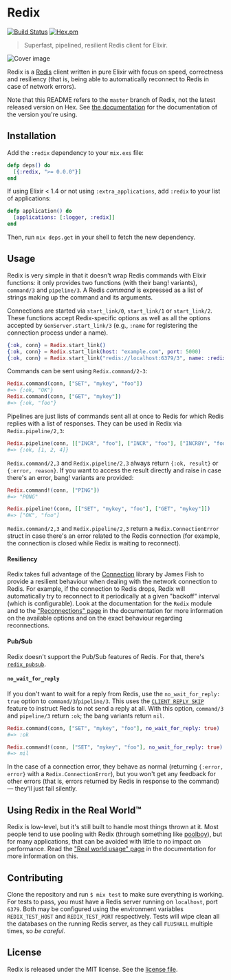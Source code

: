 # Redix

[![Build Status](https://travis-ci.org/whatyouhide/redix.svg?branch=master)](https://travis-ci.org/whatyouhide/redix)
[![Hex.pm](https://img.shields.io/hexpm/v/redix.svg)](https://hex.pm/packages/redix)

> Superfast, pipelined, resilient Redis client for Elixir.

![Cover image](http://i.imgur.com/ZG2RXsb.png)

Redix is a [Redis][redis] client written in pure Elixir with focus on speed,
correctness and resiliency (that is, being able to automatically reconnect to
Redis in case of network errors).

Note that this README refers to the `master` branch of Redix, not the latest
released version on Hex. See [the documentation](http://hexdocs.pm/redix) for
the documentation of the version you're using.

## Installation

Add the `:redix` dependency to your `mix.exs` file:

```elixir
defp deps() do
  [{:redix, ">= 0.0.0"}]
end
```

If using Elixir < 1.4 or not using `:extra_applications`, add `:redix` to your
list of applications:

```elixir
defp application() do
  [applications: [:logger, :redix]]
end
```

Then, run `mix deps.get` in your shell to fetch the new dependency.

## Usage

Redix is very simple in that it doesn't wrap Redis commands with Elixir
functions: it only provides two functions (with their bang! variants),
`command/3` and `pipeline/3`. A Redis *command* is expressed as a list of
strings making up the command and its arguments.

Connections are started via `start_link/0`, `start_link/1` or
`start_link/2`. These functions accept Redix-specific options as well as all the
options accepted by `GenServer.start_link/3` (e.g., `:name` for registering the
connection process under a name).

```elixir
{:ok, conn} = Redix.start_link()
{:ok, conn} = Redix.start_link(host: "example.com", port: 5000)
{:ok, conn} = Redix.start_link("redis://localhost:6379/3", name: :redix)
```

Commands can be sent using `Redix.command/2-3`:

```elixir
Redix.command(conn, ["SET", "mykey", "foo"])
#=> {:ok, "OK"}
Redix.command(conn, ["GET", "mykey"])
#=> {:ok, "foo"}
```

Pipelines are just lists of commands sent all at once to Redis for which Redis
replies with a list of responses. They can be used in Redix via
`Redix.pipeline/2,3`:

```elixir
Redix.pipeline(conn, [["INCR", "foo"], ["INCR", "foo"], ["INCRBY", "foo", "2"]])
#=> {:ok, [1, 2, 4]}
```

`Redix.command/2,3` and `Redix.pipeline/2,3` always return `{:ok, result}` or
`{:error, reason}`. If you want to access the result directly and raise in case
there's an error, bang! variants are provided:

```elixir
Redix.command!(conn, ["PING"])
#=> "PONG"

Redix.pipeline!(conn, [["SET", "mykey", "foo"], ["GET", "mykey"]])
#=> ["OK", "foo"]
```

`Redix.command/2,3` and `Redix.pipeline/2,3` return a `Redix.ConnectionError` struct in
case there's an error related to the Redis connection (for example, the connection is
closed while Redix is waiting to reconnect).

#### Resiliency

Redix takes full advantage of the [Connection][connection] library by James
Fish to provide a resilient behaviour when dealing with the network connection
to Redis. For example, if the connection to Redis drops, Redix will
automatically try to reconnect to it periodically at a given "backoff" interval
(which is configurable). Look at the documentation for the `Redix` module and to
the ["Reconnections" page][docs-reconnections] in the documentation for more
information on the available options and on the exact behaviour regarding
reconnections.

#### Pub/Sub

Redix doesn't support the Pub/Sub features of Redis. For that, there's
[`redix_pubsub`][redix-pubsub].

#### `no_wait_for_reply`

If you don't want to wait for a reply from Redis, use the `no_wait_for_reply: true` option to `command/3`/`pipeline/3`. This uses the [`CLIENT REPLY SKIP`](https://redis.io/commands/client-reply) feature to instruct Redis to not send a reply at all. With this option, `command/3` and `pipeline/3` return `:ok`; the bang variants return `nil`.

```elixir
Redix.command(conn, ["SET", "mykey", "foo"], no_wait_for_reply: true)
#=> :ok

Redix.command!(conn, ["SET", "mykey", "foo"], no_wait_for_reply: true)
#=> nil
```
In the case of a connection error, they behave as normal (returning `{:error, error}` with a `Redix.ConnectionError`), but you won't get any feedback for other errors (that is, errors returned by Redis in response to the command) — they'll just fail silently.

## Using Redix in the Real World™

Redix is low-level, but it's still built to handle most things thrown at
it. Most people tend to use pooling with Redix (through something like
[poolboy][poolboy]), but for many applications, that can be avoided with little
to no impact on performance. Read the
["Real world usage" page][docs-real-world-usage] in the documentation for more
information on this.

## Contributing

Clone the repository and run `$ mix test` to make sure everything is
working. For tests to pass, you must have a Redis server running on `localhost`,
port `6379`. Both may be configured using the environment variables `REDIX_TEST_HOST` and
`REDIX_TEST_PORT` respectively. Tests will wipe clean all the databases on the running Redis
server, as they call `FLUSHALL` multiple times, so *be careful*.

## License

Redix is released under the MIT license. See the [license file](LICENSE.txt).


[redis]: http://redis.io
[connection]: https://github.com/fishcakez/connection
[poolboy]: https://github.com/devinus/poolboy
[redix-pubsub]: https://github.com/whatyouhide/redix_pubsub
[docs-reconnections]: http://hexdocs.pm/redix/reconnections.html
[docs-real-world-usage]: http://hexdocs.pm/redix/real-world-usage.html
